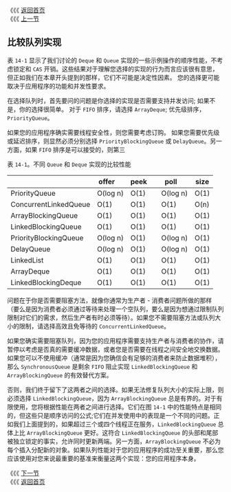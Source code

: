 《《《 [返回首页](../README.md)       <br/>
《《《 [上一节](04_Deque.md)

## 比较队列实现

表 `14-1` 显示了我们讨论的 `Deque` 和 `Queue` 实现的一些示例操作的顺序性能，不考虑锁定和 `CAS` 开销。这些结果对于理解您选择的实现的行为而言应该很有意思，但正如我们在本章开头提到的那样，它们不可能是决定性因素。 您的选择更可能取决于应用程序的功能和并发性要求。

在选择队列时，首先要问的问题是你选择的实现是否需要支持并发访问; 如果不是，你的选择很简单。 对于 `FIFO` 排序，请选择 `ArrayDeque`; 优先级排序，`PriorityQueue`。

如果您的应用程序确实需要线程安全性，则您需要考虑订购。 如果您需要优先级或延迟排序，则显然必须分别选择 `PriorityBlockingQueue` 或 `DelayQueue`。另一方面，如果 `FIFO` 排序是可以接受的，则第三

表 `14-1`。不同 `Queue` 和 `Deque` 实现的比较性能

　  　                  |offer     | peek     | poll      | size
---                    |---       |---       |---        |---
PriorityQueue          |O(log n)  | O(1)     | O(log n)  | O(1)
ConcurrentLinkedQueue  |O(1)      | O(1)     | O(1)      | O(n)
ArrayBlockingQueue     |O(1)      | O(1)     | O(1)      | O(1)
LinkedBlockingQueue    |O(1)      | O(1)     | O(1)      | O(1)
PriorityBlockingQueue  |O(log n)  | O(1)     | O(log n)  | O(1)
DelayQueue             |O(log n)  | O(1)     | O(log n)  | O(1)
LinkedList             |O(1)      | O(1)     | O(1)      | O(1)
ArrayDeque             |O(1)      | O(1)     | O(1)      | O(1)
LinkedBlockingDeque    |O(1)      | O(1)     | O(1)      | O(1)

问题在于你是否需要阻塞方法，就像你通常为生产者 - 消费者问题所做的那样（要么是因为消费者必须通过等待来处理一个空队列，要么是因为想通过限制队列限制对它们的需求，然后生产者有时必须等待）。如果您不需要阻塞方法或队列大小的限制，请选择高效且免等待的 `ConcurrentLinkedQueue`。

如果您确实需要阻塞队列，因为您的应用程序需要支持生产者与消费者的协作，请暂停以考虑是否真的需要缓冲数据，或者您是否需要在线程之间安全地交换数据。如果您可以不使用缓冲（通常是因为您确信会有足够的消费者来防止数据堆积），那么 `SynchronousQueue` 是剩余 `FIFO` 阻止实现 `LinkedBlockingQueue` 和 `ArrayBlockingQueue` 的有效替代方案。

否则，我们终于留下了这两者之间的选择。如果无法修复队列大小的实际上限，则必须选择 `LinkedBlockingQueue`，因为 `ArrayBlockingQueue` 总是有界的。对于有限使用，您将根据性能在两者之间进行选择。它们在图 `14-1` 中的性能特点是相同的，但这些只是顺序访问的公式;它们在并发使用中的表现是一个不同的问题。正如我们上面提到的，如果超过三个或四个线程正在服务，`LinkedBlockingQueue` 总体上比 `ArrayBlockingQueue` 更好。这符合 `LinkedBlockingQueue` 的头部和尾部被独立锁定的事实，允许同时更新两端。另一方面，`ArrayBlockingQueue` 不必为每个插入分配新的对象。如果队列性能对于您的应用程序的成功至关重要，那么您应该使用对您来说最重要的基准来衡量这两个实现：您的应用程序本身。

《《《 [下一节](../ch15/00_Lists.md)      <br/>
《《《 [返回首页](../README.md)